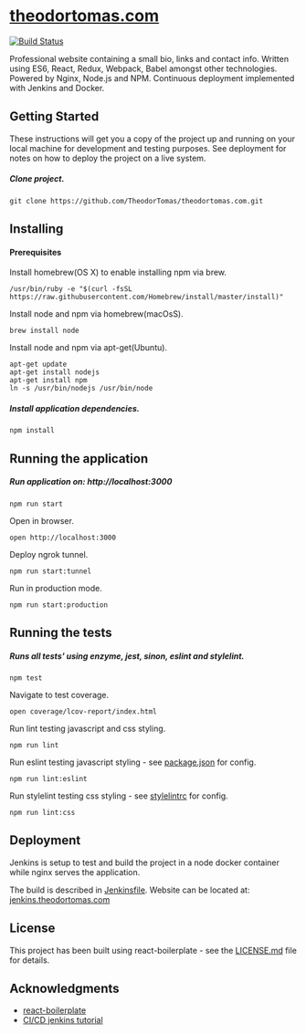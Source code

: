 [theodortomas.com](https://theodortomas.com)
======
[![Build Status](https://jenkins.theodortomas.com/buildStatus/icon?job=theodortomas.com&.png?style=flat)](https://jenkins.theodortomas.com/job/theodortomas.com/)

Professional website containing a small bio, links and contact info. Written using ES6, React, Redux, Webpack, Babel 
amongst other technologies. Powered by Nginx, Node.js and NPM. Continuous deployment implemented with Jenkins and Docker.

## Getting Started

These instructions will get you a copy of the project up and running on your local machine for development and testing 
purposes. See deployment for notes on how to deploy the project on a live system.

##### Clone project.

```
git clone https://github.com/TheodorTomas/theodortomas.com.git 
```

## Installing


#### Prerequisites

Install homebrew(OS X) to enable installing npm via brew.
```
/usr/bin/ruby -e "$(curl -fsSL https://raw.githubusercontent.com/Homebrew/install/master/install)"
```

Install node and npm via homebrew(macOsS).
```
brew install node
```

Install node and npm via apt-get(Ubuntu).
```
apt-get update
apt-get install nodejs
apt-get install npm
ln -s /usr/bin/nodejs /usr/bin/node
```

##### Install application dependencies.
```
npm install
```

## Running the application
##### Run application on: http://localhost:3000
```
npm run start
```

Open in browser.
```
open http://localhost:3000
```

Deploy ngrok tunnel.
```
npm run start:tunnel
```

Run in production mode.
```
npm run start:production
```

## Running the tests
##### Runs all tests' using enzyme, jest, sinon, eslint and stylelint.
```
npm test
```

Navigate to test coverage.
```
open coverage/lcov-report/index.html
```

Run lint testing javascript and css styling.
```
npm run lint
```

Run eslint testing javascript styling - see [package.json](/package.json) for config.
```
npm run lint:eslint
```

Run stylelint testing css styling - see [stylelintrc](/.stylelintrc) for config.
```
npm run lint:css
```

## Deployment

Jenkins is setup to test and build the project in a node docker container
while nginx serves the application.

The build is described in [Jenkinsfile](/Jenkinsfile). Website can be located at:
[jenkins.theodortomas.com](https://jenkins.theodortomas.com)


## License

This project has been built using react-boilerplate - see the [LICENSE.md](LICENSE.md) file for details.

## Acknowledgments

* [react-boilerplate](https://github.com/react-boilerplate/react-boilerplate)
* [CI/CD jenkins tutorial](https://www.digitalocean.com/community/tutorials/how-to-set-up-continuous-integration-pipelines-in-jenkins-on-ubuntu-16-04)

